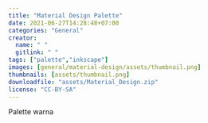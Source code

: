 ```yaml
---
title: "Material Design Palette"
date: 2021-06-27T14:28:48+07:00
categories: "General"
creator: 
  name: " "
  gitlink: " "
tags: ["palette","inkscape"]
images: [general/material-design/assets/thumbnail.png]
thumbnails: [assets/thumbnail.png]
downloadfile: "assets/Material_Design.zip"
license: "CC-BY-SA"
---
```

Palette warna

